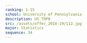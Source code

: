 ```yaml
---
ranking: 1-15
school: University of Pennsylvania
description: US TOP8
src: /assets/offer_2018-19/112.jpg
major: Statistics
sequence: 34
---
```

